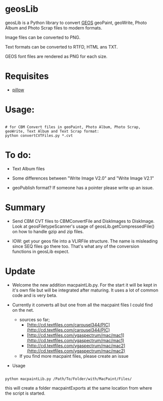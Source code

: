 # geosLib

geosLib is a Python library to convert [GEOS](https://www.c64-wiki.de/index.php/GEOS) geoPaint, geoWrite, Photo Album and Photo Scrap files to modern formats.

Image files can be converted to PNG.

Text formats can be converted to RTFD, HTML ans TXT.

GEOS font files are rendered as PNG for each size.

# Requisites

+ [pillow](https://github.com/python-pillow/Pillow)

# Usage:
```

# for CBM Convert files in geoPaint, Photo Album, Photo Scrap, geoWrite, Text Album and Text Scrap format:
python convertCVTFiles.py *.cvt

```

# To do:

+ Text Album files

+ Some differences between "Write Image V2.0" and "Write Image V2.1"

+ geoPublish format? If someone has a pointer please write up an issue.


# Summary

+ Send CBM CVT files to CBMConvertFile and  DiskImages to DiskImage. Look at geosFiletypeScanner's usage of geosLib.getCompressedFile() on how to handle gzip and zip files.

+ IOW: get your geos file into a VLIRFile structure. The name is misleading since SEQ files go there too. That's what any of the conversion functions in geosLib expect.

# Update

+ Welcome the new addition macpaintLib.py. For the start it will be kept in it's own file but will be integrated after maturing. It uses a lot of common code and is very beta.
+ Currently it converts all but one from all the macpaint files I could find on the net.
  + sources so far;
    + [http://cd.textfiles.com/carousel344/PIC](http://cd.textfiles.com/carousel344/PIC)
    + [http://cd.textfiles.com/vgaspectrum/mac/mac1](http://cd.textfiles.com/vgaspectrum/mac/mac1)
    + [http://cd.textfiles.com/vgaspectrum/mac/mac2](http://cd.textfiles.com/vgaspectrum/mac/mac2)
  + If you find more macpaint files, please create an issue

+ Usage

```

python macpaintLib.py /Path/To/Folder/with/MacPaint/Files/

```

this will create a folder macpaintExports at the same location from where the script is started.